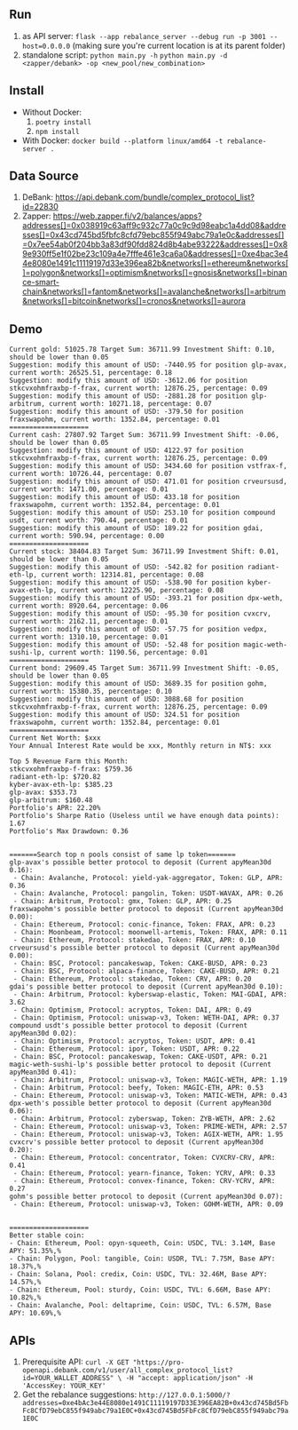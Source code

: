 
## Run

1. as API server: `flask --app rebalance_server --debug run -p 3001 --host=0.0.0.0` (making sure you're current location is at its parent folder)
2. standalone script:
`python main.py -h`
`python main.py -d <zapper/debank> -op <new_pool/new_combination>`

## Install

* Without Docker:
    1. `poetry install`
    2. `npm install`
* With Docker: `docker build --platform linux/amd64 -t rebalance-server .`

## Data Source

1. DeBank: https://api.debank.com/bundle/complex_protocol_list?id=22830
2. Zapper: https://web.zapper.fi/v2/balances/apps?addresses[]=0x038919c63aff9c932c77a0c9c9d98eabc1a4dd08&addresses[]=0x43cd745bd5fbfc8cfd79ebc855f949abc79a1e0c&addresses[]=0x7ee54ab0f204bb3a83df90fdd824d8b4abe93222&addresses[]=0x89e930ff5e1f02be23c109a4e7fffe461e3ca6a0&addresses[]=0xe4bac3e44e8080e1491c11119197d33e396ea82b&networks[]=ethereum&networks[]=polygon&networks[]=optimism&networks[]=gnosis&networks[]=binance-smart-chain&networks[]=fantom&networks[]=avalanche&networks[]=arbitrum&networks[]=bitcoin&networks[]=cronos&networks[]=aurora

## Demo

```
Current gold: 51025.78 Target Sum: 36711.99 Investment Shift: 0.10, should be lower than 0.05
Suggestion: modify this amount of USD: -7440.95 for position glp-avax, current worth: 26525.51, percentage: 0.18
Suggestion: modify this amount of USD: -3612.06 for position stkcvxohmfraxbp-f-frax, current worth: 12876.25, percentage: 0.09
Suggestion: modify this amount of USD: -2881.28 for position glp-arbitrum, current worth: 10271.18, percentage: 0.07
Suggestion: modify this amount of USD: -379.50 for position fraxswapohm, current worth: 1352.84, percentage: 0.01
====================
Current cash: 27807.92 Target Sum: 36711.99 Investment Shift: -0.06, should be lower than 0.05
Suggestion: modify this amount of USD: 4122.97 for position stkcvxohmfraxbp-f-frax, current worth: 12876.25, percentage: 0.09
Suggestion: modify this amount of USD: 3434.60 for position vstfrax-f, current worth: 10726.44, percentage: 0.07
Suggestion: modify this amount of USD: 471.01 for position crveursusd, current worth: 1471.00, percentage: 0.01
Suggestion: modify this amount of USD: 433.18 for position fraxswapohm, current worth: 1352.84, percentage: 0.01
Suggestion: modify this amount of USD: 253.10 for position compound usdt, current worth: 790.44, percentage: 0.01
Suggestion: modify this amount of USD: 189.22 for position gdai, current worth: 590.94, percentage: 0.00
====================
Current stock: 38404.83 Target Sum: 36711.99 Investment Shift: 0.01, should be lower than 0.05
Suggestion: modify this amount of USD: -542.82 for position radiant-eth-lp, current worth: 12314.81, percentage: 0.08
Suggestion: modify this amount of USD: -538.90 for position kyber-avax-eth-lp, current worth: 12225.90, percentage: 0.08
Suggestion: modify this amount of USD: -393.21 for position dpx-weth, current worth: 8920.64, percentage: 0.06
Suggestion: modify this amount of USD: -95.30 for position cvxcrv, current worth: 2162.11, percentage: 0.01
Suggestion: modify this amount of USD: -57.75 for position vedpx, current worth: 1310.10, percentage: 0.01
Suggestion: modify this amount of USD: -52.48 for position magic-weth-sushi-lp, current worth: 1190.56, percentage: 0.01
====================
Current bond: 29609.45 Target Sum: 36711.99 Investment Shift: -0.05, should be lower than 0.05
Suggestion: modify this amount of USD: 3689.35 for position gohm, current worth: 15380.35, percentage: 0.10
Suggestion: modify this amount of USD: 3088.68 for position stkcvxohmfraxbp-f-frax, current worth: 12876.25, percentage: 0.09
Suggestion: modify this amount of USD: 324.51 for position fraxswapohm, current worth: 1352.84, percentage: 0.01
====================
Current Net Worth: $xxx
Your Annual Interest Rate would be xxx, Monthly return in NT$: xxx

Top 5 Revenue Farm this Month:
stkcvxohmfraxbp-f-frax: $759.36
radiant-eth-lp: $720.82
kyber-avax-eth-lp: $385.23
glp-avax: $353.73
glp-arbitrum: $160.48
Portfolio's APR: 22.20%
Portfolio's Sharpe Ratio (Useless until we have enough data points): 1.67
Portfolio's Max Drawdown: 0.36


=======Search top n pools consist of same lp token=======
glp-avax's possible better protocol to deposit (Current apyMean30d 0.16):
 - Chain: Avalanche, Protocol: yield-yak-aggregator, Token: GLP, APR: 0.36
 - Chain: Avalanche, Protocol: pangolin, Token: USDT-WAVAX, APR: 0.26
 - Chain: Arbitrum, Protocol: gmx, Token: GLP, APR: 0.25
fraxswapohm's possible better protocol to deposit (Current apyMean30d 0.00):
 - Chain: Ethereum, Protocol: conic-finance, Token: FRAX, APR: 0.23
 - Chain: Moonbeam, Protocol: moonwell-artemis, Token: FRAX, APR: 0.11
 - Chain: Ethereum, Protocol: stakedao, Token: FRAX, APR: 0.10
crveursusd's possible better protocol to deposit (Current apyMean30d 0.00):
 - Chain: BSC, Protocol: pancakeswap, Token: CAKE-BUSD, APR: 0.23
 - Chain: BSC, Protocol: alpaca-finance, Token: CAKE-BUSD, APR: 0.21
 - Chain: Ethereum, Protocol: stakedao, Token: CRV, APR: 0.20
gdai's possible better protocol to deposit (Current apyMean30d 0.10):
 - Chain: Arbitrum, Protocol: kyberswap-elastic, Token: MAI-GDAI, APR: 3.62
 - Chain: Optimism, Protocol: acryptos, Token: DAI, APR: 0.49
 - Chain: Optimism, Protocol: uniswap-v3, Token: WETH-DAI, APR: 0.37
compound usdt's possible better protocol to deposit (Current apyMean30d 0.02):
 - Chain: Optimism, Protocol: acryptos, Token: USDT, APR: 0.41
 - Chain: Ethereum, Protocol: ipor, Token: USDT, APR: 0.22
 - Chain: BSC, Protocol: pancakeswap, Token: CAKE-USDT, APR: 0.21
magic-weth-sushi-lp's possible better protocol to deposit (Current apyMean30d 0.41):
 - Chain: Arbitrum, Protocol: uniswap-v3, Token: MAGIC-WETH, APR: 1.19
 - Chain: Arbitrum, Protocol: beefy, Token: MAGIC-ETH, APR: 0.53
 - Chain: Ethereum, Protocol: uniswap-v3, Token: MATIC-WETH, APR: 0.43
dpx-weth's possible better protocol to deposit (Current apyMean30d 0.06):
 - Chain: Arbitrum, Protocol: zyberswap, Token: ZYB-WETH, APR: 2.62
 - Chain: Ethereum, Protocol: uniswap-v3, Token: PRIME-WETH, APR: 2.57
 - Chain: Ethereum, Protocol: uniswap-v3, Token: AGIX-WETH, APR: 1.95
cvxcrv's possible better protocol to deposit (Current apyMean30d 0.20):
 - Chain: Ethereum, Protocol: concentrator, Token: CVXCRV-CRV, APR: 0.41
 - Chain: Ethereum, Protocol: yearn-finance, Token: YCRV, APR: 0.33
 - Chain: Ethereum, Protocol: convex-finance, Token: CRV-YCRV, APR: 0.27
gohm's possible better protocol to deposit (Current apyMean30d 0.07):
 - Chain: Ethereum, Protocol: uniswap-v3, Token: GOHM-WETH, APR: 0.09


====================
Better stable coin:
- Chain: Ethereum, Pool: opyn-squeeth, Coin: USDC, TVL: 3.14M, Base APY: 51.35%,%
- Chain: Polygon, Pool: tangible, Coin: USDR, TVL: 7.75M, Base APY: 18.37%,%
- Chain: Solana, Pool: credix, Coin: USDC, TVL: 32.46M, Base APY: 14.57%,%
- Chain: Ethereum, Pool: sturdy, Coin: USDC, TVL: 6.66M, Base APY: 10.82%,%
- Chain: Avalanche, Pool: deltaprime, Coin: USDC, TVL: 6.57M, Base APY: 10.69%,%
```

## APIs

1. Prerequisite API: `curl -X GET "https://pro-openapi.debank.com/v1/user/all_complex_protocol_list?id=YOUR_WALLET_ADDRESS" \
    -H "accept: application/json" -H 'AccessKey: YOUR_KEY'`
2. Get the rebalance suggestions: `http://127.0.0.1:5000/?addresses=0xe4bAc3e44E8080e1491C11119197D33E396EA82B+0x43cd745Bd5FbFc8CfD79ebC855f949abc79a1E0C+0x43cd745Bd5FbFc8CfD79ebC855f949abc79a1E0C`
